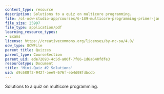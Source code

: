 ```yaml
---
content_type: resource
description: Solutions to a quiz on multicore programming.
file: /ol-ocw-studio-app/courses/6-189-multicore-programming-primer-january-iap-2007/d9c680f2942fbee9676feb4d08fdbcdb_quiz2_soln.pdf
file_size: 25997
file_type: application/pdf
learning_resource_types:
- Exams
license: https://creativecommons.org/licenses/by-nc-sa/4.0/
ocw_type: OCWFile
parent_title: Quizzes
parent_type: CourseSection
parent_uid: ede72693-4c5d-a06f-7f06-1d6a640fdfe3
resourcetype: Document
title: 'Mini-Quiz #2 Solutions'
uid: d9c680f2-942f-bee9-676f-eb4d08fdbcdb
---
```

Solutions to a quiz on multicore programming.